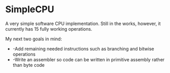 # SimpleCPU
 A very simple software CPU implementation. 
 Still in the works, however, it currently has 15 fully working operations.
 
 My next two goals in mind:
 <ul> 
	<li>-Add remaining needed instructions such as branching and bitwise operations</li>
	<li>-Write an assembler so code can be written in primitive assembly rather than byte code</li>
 </ul> 
